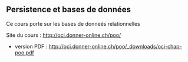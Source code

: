 ## Persistence et bases de données

Ce cours porte sur les bases de donneés relationnelles

Site du cours : http://oci.donner-online.ch/poo/

*   version PDF : http://oci.donner-online.ch/poo/_downloads/oci-chap-poo.pdf
